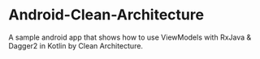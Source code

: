 # Android-Clean-Architecture
A sample android app that shows how to use ViewModels with RxJava &amp; Dagger2 in Kotlin by Clean Architecture.
